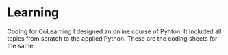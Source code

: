 # Learning
Coding for CoLearning
I designed an online course of Pyhton.
It Included all topics from scratch to the applied Python.
These are the coding sheets for the same.
